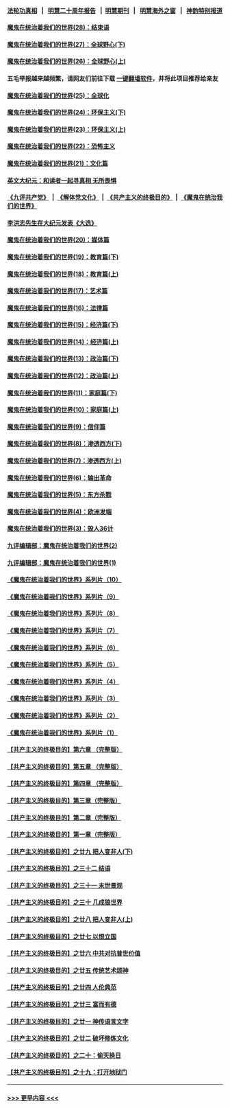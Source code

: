 #### [法轮功真相](https://github.com/gfw-breaker/truth/blob/master/README.md?t=0) &nbsp;&nbsp;|&nbsp;&nbsp; [明慧二十周年报告](https://github.com/gfw-breaker/mh-reports/blob/master/README.md?t=0) &nbsp;&nbsp;|&nbsp;&nbsp;[明慧期刊](https://github.com/gfw-breaker/mh-qikan) &nbsp;&nbsp;|&nbsp;&nbsp; [明慧海外之窗](https://github.com/gfw-breaker/mh-news/blob/master/README.md?t=0) &nbsp;&nbsp;|&nbsp;&nbsp; [神韵特别报道](https://github.com/gfw-breaker/mh-news/blob/master/shenyun.md?t=0)
#### [魔鬼在统治着我们的世界(28)：结束语](../pages/nsc422/n10936246.md?t=07151251) 
#### [魔鬼在统治着我们的世界(27)：全球野心(下)](../pages/nsc422/n10928319.md?t=07151251) 
#### [魔鬼在统治着我们的世界(26)：全球野心(上)](../pages/nsc422/n10900318.md?t=07151251) 
#### 五毛举报越来越频繁，请网友们前往下载 [一键翻墙软件](https://github.com/gfw-breaker/ssr-accounts)，并将此项目推荐给亲友
#### [魔鬼在统治着我们的世界(25)：全球化](../pages/nsc422/n10788205.md?t=07151251) 
#### [魔鬼在统治着我们的世界(24)：环保主义(下)](../pages/nsc422/n10695307.md?t=07151251) 
#### [魔鬼在统治着我们的世界(23)：环保主义(上)](../pages/nsc422/n10688613.md?t=07151251) 
#### [魔鬼在统治着我们的世界(22)：恐怖主义](../pages/nsc422/n10614727.md?t=07151251) 
#### [魔鬼在统治着我们的世界(21)：文化篇](../pages/nsc422/n10597706.md?t=07151251) 
#### [英文大纪元：和读者一起寻真相 无所畏惧](../pages/nsc422/n12542027.md?t=07151251) 
#### [《九评共产党》](https://github.com/begood0513/9ping.md/blob/master/README.md) &nbsp;|&nbsp; [《解体党文化》](../../../../jtdwh.md/blob/master/README.md)  &nbsp;|&nbsp; [《共产主义的终极目的》](../../../../gczydzjmd.md/blob/master/README.md) &nbsp;|&nbsp; [《魔鬼在统治我们的世界》](../../../../mgztzwmdsj.md/blob/master/README.md) 
#### [李洪志先生在大纪元发表《大选》](../pages/nsc422/n12534746.md?t=07151251) 
#### [魔鬼在统治着我们的世界(20)：媒体篇](../pages/nsc422/n10586579.md?t=07151251) 
#### [魔鬼在统治着我们的世界(19)：教育篇(下)](../pages/nsc422/n10564808.md?t=07151251) 
#### [魔鬼在统治着我们的世界(18)：教育篇(上)](../pages/nsc422/n10526970.md?t=07151251) 
#### [魔鬼在统治着我们的世界(17)：艺术篇](../pages/nsc422/n10499093.md?t=07151251) 
#### [魔鬼在统治着我们的世界(16)：法律篇](../pages/nsc422/n10485969.md?t=07151251) 
#### [魔鬼在统治着我们的世界(15)：经济篇(下)](../pages/nsc422/n10469975.md?t=07151251) 
#### [魔鬼在统治着我们的世界(14)：经济篇(上)](../pages/nsc422/n10457370.md?t=07151251) 
#### [魔鬼在统治着我们的世界(13)：政治篇(下)](../pages/nsc422/n10448270.md?t=07151251) 
#### [魔鬼在统治着我们的世界(12)：政治篇(上)](../pages/nsc422/n10444576.md?t=07151251) 
#### [魔鬼在统治着我们的世界(11)：家庭篇(下)](../pages/nsc422/n10440961.md?t=07151251) 
#### [魔鬼在统治着我们的世界(10)：家庭篇(上)](../pages/nsc422/n10435448.md?t=07151251) 
#### [魔鬼在统治着我们的世界(9)：信仰篇](../pages/nsc422/n10432159.md?t=07151251) 
#### [魔鬼在统治着我们的世界(8)：渗透西方(下)](../pages/nsc422/n10429603.md?t=07151251) 
#### [魔鬼在统治着我们的世界(7)：渗透西方(上)](../pages/nsc422/n10426013.md?t=07151251) 
#### [魔鬼在统治着我们的世界(6)：输出革命](../pages/nsc422/n10421536.md?t=07151251) 
#### [魔鬼在统治着我们的世界(5)：东方杀戮](../pages/nsc422/n10417707.md?t=07151251) 
#### [魔鬼在统治着我们的世界(4)：欧洲发端](../pages/nsc422/n10414890.md?t=07151251) 
#### [魔鬼在统治着我们的世界(3)：毁人36计](../pages/nsc422/n10411583.md?t=07151251) 
#### [九评编辑部：魔鬼在统治着我们的世界(2)](../pages/nsc422/n10410036.md?t=07151251) 
#### [九评编辑部：魔鬼在统治着我们的世界(1)](../pages/nsc422/n10406825.md?t=07151251) 
#### [《魔鬼在统治着我们的世界》系列片（10）](../pages/nsc422/n12292670.md?t=07151251) 
#### [《魔鬼在统治着我们的世界》系列片（9）](../pages/nsc422/n12290859.md?t=07151251) 
#### [《魔鬼在统治着我们的世界》系列片（8）](../pages/nsc422/n12287445.md?t=07151251) 
#### [《魔鬼在统治着我们的世界》系列片（7）](../pages/nsc422/n12283425.md?t=07151251) 
#### [《魔鬼在统治着我们的世界》系列片（6）](../pages/nsc422/n12282314.md?t=07151251) 
#### [《魔鬼在统治着我们的世界》系列片（5）](../pages/nsc422/n12281419.md?t=07151251) 
#### [《魔鬼在统治着我们的世界》系列片（4）](../pages/nsc422/n12274024.md?t=07151251) 
#### [《魔鬼在统治着我们的世界》系列片（3）](../pages/nsc422/n12271322.md?t=07151251) 
#### [《魔鬼在统治着我们的世界》系列片（2）](../pages/nsc422/n12269049.md?t=07151251) 
#### [《魔鬼在统治着我们的世界》系列片（1）](../pages/nsc422/n12267575.md?t=07151251) 
#### [【共产主义的终极目的】第六章 （完整版）](../pages/nsc422/n11428913.md?t=07151251) 
#### [【共产主义的终极目的】第五章 （完整版）](../pages/nsc422/n11428912.md?t=07151251) 
#### [【共产主义的终极目的】第四章 （完整版）](../pages/nsc422/n11428907.md?t=07151251) 
#### [【共产主义的终极目的】第三章（完整版）](../pages/nsc422/n11428848.md?t=07151251) 
#### [【共产主义的终极目的】第二章（完整版）](../pages/nsc422/n11428831.md?t=07151251) 
#### [【共产主义的终极目的】第一章（完整版）](../pages/nsc422/n11417651.md?t=07151251) 
#### [【共产主义的终极目的】之廿九 把人变非人(下)](../pages/nsc422/n11344140.md?t=07151251) 
#### [【共产主义的终极目的】之三十二 结语](../pages/nsc422/n11360535.md?t=07151251) 
#### [【共产主义的终极目的】之三十一 末世景观](../pages/nsc422/n11351129.md?t=07151251) 
#### [【共产主义的终极目的】之三十 几成狼世界](../pages/nsc422/n11348280.md?t=07151251) 
#### [【共产主义的终极目的】之廿八 把人变非人(上)](../pages/nsc422/n11340492.md?t=07151251) 
#### [【共产主义的终极目的】之廿七 以恨立国](../pages/nsc422/n11336944.md?t=07151251) 
#### [【共产主义的终极目的】之廿六 中共对抗普世价值](../pages/nsc422/n11324785.md?t=07151251) 
#### [【共产主义的终极目的】之廿五 传统艺术颂神](../pages/nsc422/n11296396.md?t=07151251) 
#### [【共产主义的终极目的】之廿四 人伦典范](../pages/nsc422/n11296397.md?t=07151251) 
#### [【共产主义的终极目的】之廿三 富而有德](../pages/nsc422/n11283598.md?t=07151251) 
#### [【共产主义的终极目的】之廿一 神传语言文字](../pages/nsc422/n11263265.md?t=07151251) 
#### [【共产主义的终极目的】之廿二 破坏修炼文化](../pages/nsc422/n11245728.md?t=07151251) 
#### [【共产主义的终极目的】之二十：偷天换日](../pages/nsc422/n11238846.md?t=07151251) 
#### [【共产主义的终极目的】之十九：打开地狱门](../pages/nsc422/n11206376.md?t=07151251) 

----
#### [ >>> 更早内容 <<< ](../indexes/nsc422-earlier.md)
